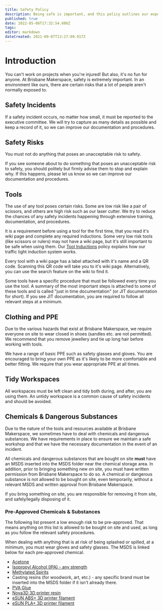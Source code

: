 ```yaml
---
title: Safety Policy
description: Being safe is important, and this policy outlines our expectations around safety.
published: true
date: 2022-05-06T17:32:54.606Z
tags: 
editor: markdown
dateCreated: 2021-09-07T13:27:09.917Z
---
```


# Introduction
You can't work on projects when you're injured! But also, it's no fun for anyone. At Brisbane Makerspace, safety is extremely important. In an environment like ours, there are certain risks that a lot of people aren't normally exposed to.

## Safety Incidents
If a safety incident occurs, no matter how small, it must be reported to the executive committee. We will try to capture as many details as possible and keep a record of it, so we can improve our documentation and procedures.

## Safety Risks
You must not do anything that poses an unacceptable risk to safety.

If you see someone about to do something that poses an unacceptable risk to safety, you should politely but firmly advise them to stop and explain why. If this happens, please let us know so we can improve our documentation and procedures.

## Tools
The use of any tool poses certain risks. Some are low risk like a pair of scissors, and others are high risk such as our laser cutter. We try to reduce the chances of any safety incidents happening through extensive training, documentation, and procedures.

It is a requirement before using a tool for the first time, that you read it's wiki page and complete any required inductions. Some very low risk tools (like scissors or rulers) may not have a wiki page, but it's still important to be safe when using them. Our [Tool Inductions](/policies/inductions) policy explains how our traffic light induction system works.

Every tool with a wiki page has a label attached with it's name and a QR code. Scanning this QR code will take you to it's wiki page. Alternatively, you can use the search feature on the wiki to find it.

Some tools have a specific procedure that must be followed every time you use the tool. A summary of the most important steps is attached to some of these tools and is called "just in time documentation" (or JIT documentation for short). If you see JIT documentation, you are required to follow all relevant steps at a minimum.

## Clothing and PPE
Due to the various hazards that exist at Brisbane Makerspace, we require everyone on site to wear closed in shoes (sandles etc. are not permitted). We recommend that you remove jewellery and tie up long hair before working with tools.

We have a range of basic PPE such as safety glasses and gloves. You are encouraged to bring your own PPE as it's likely to be more comfortable and better fitting. We require that you wear appropriate PPE at all times.

## Tidy Workspaces
All workspaces must be left clean and tidy both during, and after, you are using them. An untidy workspace is a common cause of safety incidents and should be avoided.

## Chemicals & Dangerous Substances
Due to the nature of the tools and resources available at Brisbane Makerspace, we sometimes have to deal with chemicals and dangerous substances. We have requirements in place to ensure we maintain a safe workshop and that we have the necessary documentation in the event of an incident.

All chemicals and dangerous substances that are bought on site **must** have an MSDS inserted into the MSDS folder near the chemical storage area. In addition, prior to bringing something new on site, you must have written permission from Brisbane Makerspace to do so. A chemical or dangerous substance is not allowed to be bought on site, even temporarily, without a relevant MSDS and written approval from Brisbane Makerspace.

If you bring something on site, you are responsible for removing it from site, and safely/legally disposing of it.

### Pre-Approved Chemicals & Substances
The following list present a low enough risk to be pre-approved. That means anything on this list is allowed to be bought on site and used, as long as you follow the relevant safety procedures.

When dealing with anything that is at risk of being splashed or spilled, at a minimum, you must wear gloves and safety glasses. The MSDS is linked below for each pre-approved chemical.

* [Acetone](/msds/diggers_acetone.pdf)
* [Isopropyl Alcohol (IPA) - any strength](/msds/sydney_solvents_ipa_sds.pdf)
* [Methylated Spirits](/msds/diggers_methylated_spirits.pdf)
* Casting resins (for woodwork, art, etc.) - any specific brand must be inserted into the MSDS folder if it isn't already there.
* [PVA Glue](/msds/j_burrows_&_studymate_pva_glue_sds.pdf)
* [Nova3D 3D printer resin](/msds/405nm_resin.pdf)
* [eSUN ABS+ 3D printer filament](/msds/esun_abs_plus_filament.pdf)
* [eSUN PLA+ 3D printer filament](/msds/esun_pla_plus_filament.pdf)
